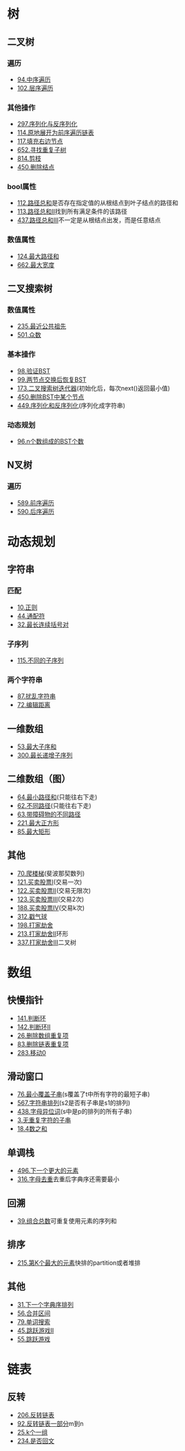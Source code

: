 # 树
## 二叉树
### 遍历
* [94.中序遍历](https://leetcode-cn.com/problems/binary-tree-inorder-traversal)
* [102.层序遍历](https://leetcode-cn.com/problems/binary-tree-level-order-traversal)

### 其他操作
* [297.序列化与反序列化](https://leetcode-cn.com/problems/serialize-and-deserialize-binary-tree)
* [114.原地展开为前序遍历链表](https://leetcode-cn.com/problems/flatten-binary-tree-to-linked-list)
* [117.填充右边节点](https://leetcode-cn.com/problems/populating-next-right-pointers-in-each-node-ii)
* [652.寻找重复子树](https://leetcode-cn.com/problems/find-duplicate-subtrees)
* [814.剪枝](https://leetcode-cn.com/problems/binary-tree-pruning)
* [450.删除结点](https://leetcode-cn.com/problems/delete-node-in-a-bst/)

### bool属性
* [112.路径总和](https://leetcode-cn.com/problems/path-sum)是否存在指定值的从根结点到叶子结点的路径和
* [113.路径总和II](https://leetcode-cn.com/problems/path-sum-ii)找到所有满足条件的该路径
* [437.路径总和III](https://leetcode-cn.com/problems/path-sum-iii)不一定是从根结点出发，而是任意结点
 
### 数值属性
* [124.最大路径和](https://leetcode-cn.com/problems/binary-tree-maximum-path-sum)
* [662.最大宽度](https://leetcode-cn.com/problems/maximum-width-of-binary-tree)

## 二叉搜索树

### 数值属性
* [235.最近公共祖先](https://leetcode-cn.com/problems/lowest-common-ancestor-of-a-binary-search-tree)
* [501.众数](https://leetcode-cn.com/problems/find-mode-in-binary-search-tree)

### 基本操作
* [98.验证BST](https://leetcode-cn.com/problems/validate-binary-search-tree)
* [99.两节点交换后恢复BST](https://leetcode-cn.com/problems/recover-binary-search-tree)
* [173.二叉搜索树迭代器](https://leetcode-cn.com/problems/binary-search-tree-iterator)(初始化后，每次next()返回最小值)
* [450.删除BST中某个节点](https://leetcode-cn.com/problems/delete-node-in-a-bst)
* [449.序列化和反序列化](https://leetcode-cn.com/problems/serialize-and-deserialize-bst)(序列化成字符串)

### 动态规划
* [96.n个数组成的BST个数](https://leetcode-cn.com/problems/unique-binary-search-trees)

## N叉树
### 遍历
* [589.前序遍历](https://leetcode-cn.com/problems/n-ary-tree-preorder-traversal)
* [590.后序遍历](https://leetcode-cn.com/problems/n-ary-tree-postorder-traversal)

# 动态规划
## 字符串
### 匹配
* [10.正则](https://leetcode-cn.com/problems/regular-expression-matching)
* [44.通配符](https://leetcode-cn.com/problems/wildcard-matching)
* [32.最长连续括号对](https://leetcode-cn.com/problems/longest-valid-parentheses)

### 子序列
* [115.不同的子序列](https://leetcode-cn.com/problems/distinct-subsequences)

### 两个字符串
* [87.扰乱字符串](https://leetcode-cn.com/problems/scramble-string)
* [72.编辑距离](https://leetcode-cn.com/problems/edit-distance)

## 一维数组
* [53.最大子序和](https://leetcode-cn.com/problems/maximum-subarray)
* [300.最长递增子序列](https://leetcode-cn.com/problems/longest-increasing-subsequence)

## 二维数组（图）
* [64.最小路径和](https://leetcode-cn.com/problems/minimum-path-sum)(只能往右下走)
* [62.不同路径](https://leetcode-cn.com/problems/unique-paths)(只能往右下走)
* [63.带障碍物的不同路径](https://leetcode-cn.com/problems/unique-paths-ii)
* [221.最大正方形](https://leetcode-cn.com/problems/maximal-square)
* [85.最大矩形](https://leetcode-cn.com/problems/maximal-rectangle)

## 其他
* [70.爬楼梯](https://leetcode-cn.com/problems/climbing-stairs)(斐波那契数列)
* [121.买卖股票I](https://leetcode-cn.com/problems/best-time-to-buy-and-sell-stock)(交易一次)
* [122.买卖股票II](https://leetcode-cn.com/problems/best-time-to-buy-and-sell-stock-ii)(交易无限次)
* [123.买卖股票III](https://leetcode-cn.com/problems/best-time-to-buy-and-sell-stock-iii)(交易2次)
* [188.买卖股票IV](https://leetcode-cn.com/problems/best-time-to-buy-and-sell-stock-iv)(交易k次)
* [312.戳气球](https://leetcode-cn.com/problems/burst-balloons)
* [198.打家劫舍](https://leetcode-cn.com/problems/house-robber)
* [213.打家劫舍II](https://leetcode-cn.com/problems/house-robber-ii)环形
* [337.打家劫舍III](https://leetcode-cn.com/problems/house-robber-iii)二叉树

# 数组
## 快慢指针
* [141.判断环](https://leetcode-cn.com/problems/linked-list-cycle)
* [142.判断环II](https://leetcode-cn.com/problems/linked-list-cycle-ii)
* [26.删除数组重复项](https://leetcode-cn.com/problems/remove-duplicates-from-sorted-array)
* [83.删除链表重复项](https://leetcode-cn.com/problems/remove-duplicates-from-sorted-list)
* [283.移动0](https://leetcode-cn.com/problems/move-zeroes)

## 滑动窗口
* [76.最小覆盖子串](https://leetcode-cn.com/problems/minimum-window-substring)(s覆盖了t中所有字符的最短子串)
* [567.字符串排列](https://leetcode-cn.com/problems/permutation-in-string)(s2是否有子串是s1的排列)
* [438.字母异位词](https://leetcode-cn.com/problems/find-all-anagrams-in-a-string)(s中是p的排列的所有子串)
* [3.无重复字符的子串](https://leetcode-cn.com/problems/longest-substring-without-repeating-characters)
* [18.4数之和](https://leetcode-cn.com/problems/4sum)

## 单调栈
* [496.下一个更大的元素](https://leetcode-cn.com/problems/next-greater-element-i)
* [316.字母去重](https://leetcode-cn.com/problems/remove-duplicate-letters)去重后字典序还需要最小

## 回溯
* [39.组合总数](https://leetcode-cn.com/problems/combination-sum)可重复使用元素的序列和

## 排序
* [215.第K个最大的元素](https://leetcode-cn.com/problems/kth-largest-element-in-an-array)快排的partition或者堆排

## 其他
* [31.下一个字典序排列](https://leetcode-cn.com/problems/next-permutation)
* [56.合并区间](https://leetcode-cn.com/problems/merge-intervals)
* [79.单词搜索](https://leetcode-cn.com/problems/word-search)
* [45.跳跃游戏II](https://leetcode-cn.com/problems/jump-game-ii/)
* [55.跳跃游戏](https://leetcode-cn.com/problems/jump-game/)

# 链表
## 反转
* [206.反转链表](https://leetcode-cn.com/problems/reverse-linked-list/)
* [92.反转链表一部分](https://leetcode-cn.com/problems/reverse-linked-list-ii)m到n
* [25.k个一组](https://leetcode-cn.com/problems/reverse-nodes-in-k-group)
* [234.是否回文](https://leetcode-cn.com/problems/palindrome-linked-list)
    